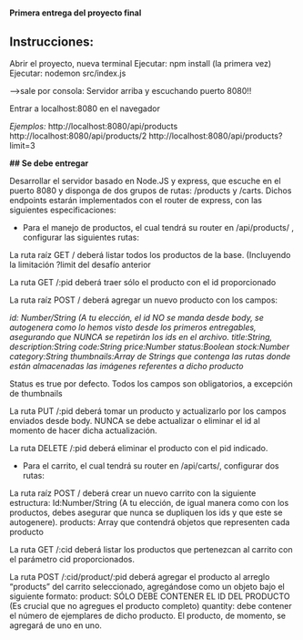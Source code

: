 
# 
**Primera entrega del proyecto final**

## **Instrucciones:** 
Abrir el proyecto, nueva terminal
Ejecutar:  npm install   (la primera vez) 
Ejecutar:  nodemon src/index.js

-->sale por consola: Servidor arriba y escuchando puerto 8080!!

Entrar a localhost:8080 en el navegador

*Ejemplos:* 
http://localhost:8080/api/products
http://localhost:8080/api/products/2
http://localhost:8080/api/products?limit=3


**## Se debe entregar**

Desarrollar el servidor basado en Node.JS y express, que escuche en el puerto 8080 y disponga de dos grupos de rutas: /products y /carts. Dichos endpoints estarán implementados con el router de express, con las siguientes especificaciones: 

* Para el manejo de productos, el cual tendrá su router en /api/products/ , configurar las siguientes rutas: 

La ruta raíz GET / deberá listar todos los productos de la base. (Incluyendo la limitación ?limit del desafío anterior

La ruta GET /:pid deberá traer sólo el producto con el id proporcionado

La ruta raíz POST / deberá agregar un nuevo producto con los campos:

*id: Number/String (A tu elección, el id NO se manda desde body, se autogenera como lo hemos visto desde los primeros entregables, asegurando que NUNCA se repetirán los ids en el archivo.
title:String,
description:String
code:String
price:Number
status:Boolean
stock:Number
category:String
thumbnails:Array de Strings que contenga las rutas donde están almacenadas las imágenes referentes a dicho producto*

Status es true por defecto.
Todos los campos son obligatorios, a excepción de thumbnails

La ruta PUT /:pid deberá tomar un producto y actualizarlo por los campos enviados desde body. NUNCA se debe actualizar o eliminar el id al momento de hacer dicha actualización.

La ruta DELETE /:pid deberá eliminar el producto con el pid indicado. 

* Para el carrito, el cual tendrá su router en /api/carts/, configurar dos rutas: 

La ruta raíz POST / deberá crear un nuevo carrito con la siguiente estructura:
Id:Number/String (A tu elección, de igual manera como con los productos, debes asegurar que nunca se dupliquen los ids y que este se autogenere).
products: Array que contendrá objetos que representen cada producto

La ruta GET /:cid deberá listar los productos que pertenezcan al carrito con el parámetro cid proporcionados.

La ruta POST  /:cid/product/:pid deberá agregar el producto al arreglo “products” del carrito seleccionado, agregándose como un objeto bajo el siguiente formato:
product: SÓLO DEBE CONTENER EL ID DEL PRODUCTO (Es crucial que no agregues el producto completo)
quantity: debe contener el número de ejemplares de dicho producto. El producto, de momento, se agregará de uno en uno.
